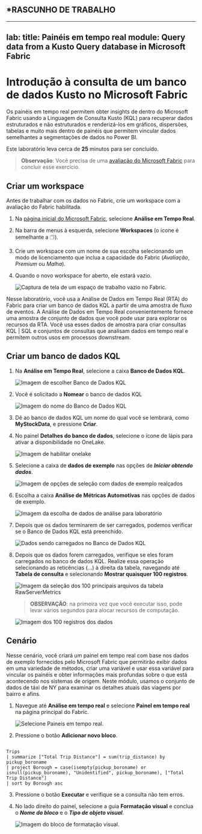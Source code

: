 
## ***RASCUNHO DE TRABALHO**
---
lab:
  title: Painéis em tempo real
  module: Query data from a Kusto Query database in Microsoft Fabric
---

# Introdução à consulta de um banco de dados Kusto no Microsoft Fabric

Os painéis em tempo real permitem obter insights de dentro do Microsoft Fabric usando a Linguagem de Consulta Kusto (KQL) para recuperar dados estruturados e não estruturados e renderizá-los em gráficos, dispersões, tabelas e muito mais dentro de painéis que permitem vincular dados semelhantes a segmentações de dados no Power BI. 

Este laboratório leva cerca de **25** minutos para ser concluído.

> **Observação**: Você precisa de uma [avaliação do Microsoft Fabric](https://learn.microsoft.com/fabric/get-started/fabric-trial) para concluir esse exercício.

## Criar um workspace

Antes de trabalhar com os dados no Fabric, crie um workspace com a avaliação do Fabric habilitada.

1. Na [página inicial do Microsoft Fabric](https://app.fabric.microsoft.com), selecione **Análise em Tempo Real**.
1. Na barra de menus à esquerda, selecione **Workspaces** (o ícone é semelhante a &#128455;).
1. Crie um workspace com um nome de sua escolha selecionando um modo de licenciamento que inclua a capacidade do Fabric (*Avaliação*, *Premium* ou *Malha*).
1. Quando o novo workspace for aberto, ele estará vazio.

    ![Captura de tela de um espaço de trabalho vazio no Fabric.](./Images/new-workspace.png)

Nesse laboratório, você usa a Análise de Dados em Tempo Real (RTA) do Fabric para criar um banco de dados KQL a partir de uma amostra de fluxo de eventos. A Análise de Dados em Tempo Real convenientemente fornece uma amostra de conjunto de dados que você pode usar para explorar os recursos da RTA. Você usa esses dados de amostra para criar consultas KQL | SQL e conjuntos de consultas que analisam dados em tempo real e permitem outros usos em processos downstream.

## Criar um banco de dados KQL

1. Na **Análise em Tempo Real**, selecione a caixa **Banco de Dados KQL**.

   ![Imagem de escolher Banco de Dados KQL](./Images/select-kqldatabase.png)

2. Você é solicitado a **Nomear** o banco de dados KQL

   ![Imagem do nome do Banco de Dados KQL](./Images/name-kqldatabase.png)

3. Dê ao banco de dados KQL um nome do qual você se lembrará, como **MyStockData**, e pressione **Criar**.

4. No painel **Detalhes do banco de dados**, selecione o ícone de lápis para ativar a disponibilidade no OneLake.

   ![Imagem de habilitar onelake](./Images/enable-onelake-availability.png)

5. Selecione a caixa de **dados de exemplo** nas opções de ***Iniciar obtendo dados***.
 
   ![Imagem de opções de seleção com dados de exemplo realçados](./Images/load-sample-data.png)

6. Escolha a caixa **Análise de Métricas Automotivas** nas opções de dados de exemplo.

   ![Imagem da escolha de dados de análise para laboratório](./Images/create-sample-data.png)

7. Depois que os dados terminarem de ser carregados, podemos verificar se o Banco de Dados KQL está preenchido.

   ![Dados sendo carregados no Banco de Dados KQL](./Images/choose-automotive-operations-analytics.png)

7. Depois que os dados forem carregados, verifique se eles foram carregados no banco de dados KQL. Realize essa operação selecionando as reticências (…) à direita da tabela, navegando até **Tabela de consulta** e selecionando **Mostrar quaisquer 100 registros**.

    ![Imagem da seleção dos 100 principais arquivos da tabela RawServerMetrics](./Images/rawservermetrics-top-100.png)

   > **OBSERVAÇÃO**: na primeira vez que você executar isso, pode levar vários segundos para alocar recursos de computação.

    ![Imagem dos 100 registros dos dados](./Images/explore-with-kql-take-100.png)


## Cenário
Nesse cenário, você criará um painel em tempo real com base nos dados de exemplo fornecidos pelo Microsoft Fabric que permitirão exibir dados em uma variedade de métodos, criar uma variável e usar essa variável para vincular os painéis e obter informações mais profundas sobre o que está acontecendo nos sistemas de origem. Neste módulo, usamos o conjunto de dados de táxi de NY para examinar os detalhes atuais das viagens por bairro e afins.

1. Navegue até **Análise em tempo real** e selecione **Painel em tempo real** na página principal do Fabric.

    ![Selecione Paineis em tempo real.](./Images/select-real-time-dashboard.png)

1. Pressione o botão **Adicionar novo bloco**.

```kusto

Trips
| summarize ["Total Trip Distance"] = sum(trip_distance) by pickup_boroname
| project Borough = case(isempty(pickup_boroname) or isnull(pickup_boroname), "Unidentified", pickup_boroname), ["Total Trip Distance"]
| sort by Borough asc 

```
3. Pressione o botão **Executar** e verifique se a consulta não tem erros.
4. No lado direito do painel, selecione a guia **Formatação visual** e conclua o ***Nome do bloco*** e o ***Tipo de objeto visual***.

   ![Imagem do bloco de formatação visual.](./Images/visual-formatting-tile.png)

